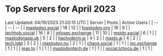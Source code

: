 # Top Servers for April 2023
Last Updated: 04/19/2023 21:20:15 UTC
| Server | Posts | Active Users |
| -- | -- | -- |
| [mastodon.social](https://mastodon.social/tags/PowerShell) | 18 | 12 |
| [fosstodon.org](https://fosstodon.org/tags/PowerShell) | 16 | 9 |
| [techhub.social](https://techhub.social/tags/PowerShell) | 16 | 8 |
| [infosec.exchange](https://infosec.exchange/tags/PowerShell) | 11 | 10 |
| [mstdn.social](https://mstdn.social/tags/PowerShell) | 6 | 1 |
| [mastodonapp.uk](https://mastodonapp.uk/tags/PowerShell) | 5 | 2 |
| [hachyderm.io](https://hachyderm.io/tags/PowerShell) | 4 | 3 |
| [masto.ai](https://masto.ai/tags/PowerShell) | 4 | 2 |
| [tech.lgbt](https://tech.lgbt/tags/PowerShell) | 3 | 2 |
| [mastodon.nu](https://mastodon.nu/tags/PowerShell) | 2 | 1 |
| [chaos.social](https://chaos.social/tags/PowerShell) | 1 | 1 |
| [ioc.exchange](https://ioc.exchange/tags/PowerShell) | 1 | 1 |
| [mas.to](https://mas.to/tags/PowerShell) | 1 | 1 |
| [mastodontech.de](https://mastodontech.de/tags/PowerShell) | 1 | 1 |
| [social.tchncs.de](https://social.tchncs.de/tags/PowerShell) | 1 | 1 |
